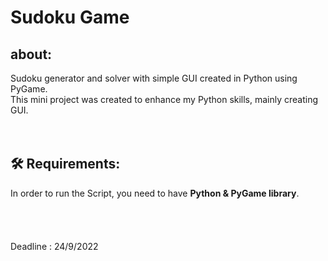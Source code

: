 # Sudoku Game

## about:
Sudoku generator and solver with simple GUI created in Python using PyGame.<br />
This mini project was created to enhance my Python skills, mainly creating GUI.<br />
<br />
<br />
## 🛠️ Requirements:
In order to run the Script, you need to have **Python & PyGame library**.<br />
<br />
<br />
<br />
<br />
Deadline :  24/9/2022

